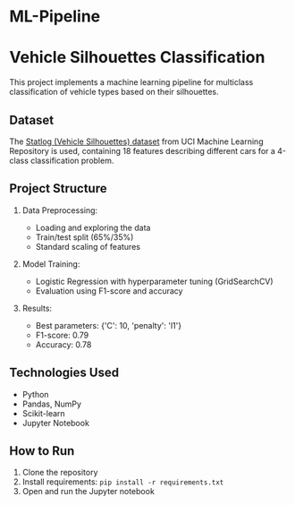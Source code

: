 # ML-Pipeline
# Vehicle Silhouettes Classification

This project implements a machine learning pipeline for multiclass classification of vehicle types based on their silhouettes.

## Dataset
The [Statlog (Vehicle Silhouettes) dataset](https://archive.ics.uci.edu/ml/datasets/Statlog+%28Vehicle+Silhouettes%29) from UCI Machine Learning Repository is used, containing 18 features describing different cars for a 4-class classification problem.

## Project Structure
1. Data Preprocessing:
   - Loading and exploring the data
   - Train/test split (65%/35%)
   - Standard scaling of features

2. Model Training:
   - Logistic Regression with hyperparameter tuning (GridSearchCV)
   - Evaluation using F1-score and accuracy

3. Results:
   - Best parameters: {'C': 10, 'penalty': 'l1'}
   - F1-score: 0.79
   - Accuracy: 0.78

## Technologies Used
- Python
- Pandas, NumPy
- Scikit-learn
- Jupyter Notebook

## How to Run
1. Clone the repository
2. Install requirements: `pip install -r requirements.txt`
3. Open and run the Jupyter notebook
